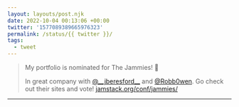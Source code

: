 ```yaml
---
layout: layouts/post.njk
date: 2022-10-04 00:13:06 +00:00
twitter: '1577089389665976323'
permalink: /status/{{ twitter }}/
tags: 
  - tweet
---
```


> My portfolio is nominated for The Jammies! 💃
> 
> In great company with [@\_\_jberesford\_\_](https://twitter.com/__jberesford__) and [@Robb0wen](https://twitter.com/Robb0wen). Go check out their sites and vote! [jamstack.org/conf/jammies/](https://jamstack.org/conf/jammies/)

---
